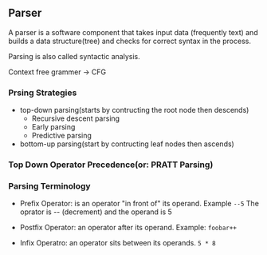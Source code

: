 ## Parser
A parser is a software component that takes input data (frequently text) and builds
a data structure(tree) and checks for correct syntax in the process.

Parsing is also called syntactic analysis.

Context free grammer -> CFG

### Prsing Strategies
- top-down parsing(starts by contructing the root node then descends)
    - Recursive descent parsing
    - Early parsing
    - Predictive parsing
- bottom-up parsing(start by contructing leaf nodes then ascends)

### Top Down Operator Precedence(or: PRATT Parsing)

### Parsing Terminology
- Prefix Operator: is an operator "in front of" its operand. Example `--5`
    The oprator is -- (decrement) and the operand is 5

- Postfix Operator: an operator after its operand. Example: `foobar++`
- Infix Operatro: an operator sits between its operands. `5 * 8`
